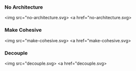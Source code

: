 ### No Architecture

<img src="no-architecture.svg>
<a href="no-architecture.svg></a>

### Make Cohesive

<img src="make-cohesive.svg>
<a href="make-cohesive.svg></a>

### Decouple

<img src="decouple.svg>
<a href="decouple.svg></a>
